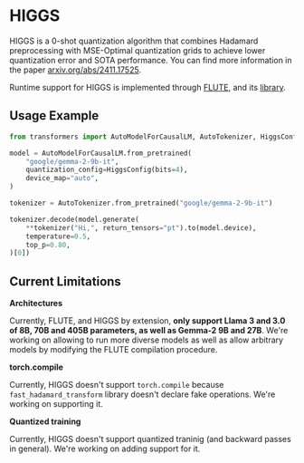 <!--Copyright 2024 The HuggingFace Team. All rights reserved.

Licensed under the Apache License, Version 2.0 (the "License"); you may not use this file except in compliance with
the License. You may obtain a copy of the License at

http://www.apache.org/licenses/LICENSE-2.0

Unless required by applicable law or agreed to in writing, software distributed under the License is distributed on
an "AS IS" BASIS, WITHOUT WARRANTIES OR CONDITIONS OF ANY KIND, either express or implied. See the License for the
specific language governing permissions and limitations under the License.

⚠️ Note that this file is in Markdown but contain specific syntax for our doc-builder (similar to MDX) that may not be
rendered properly in your Markdown viewer.

-->

# HIGGS

HIGGS is a 0-shot quantization algorithm that combines Hadamard preprocessing with MSE-Optimal quantization grids to achieve lower quantization error and SOTA performance. You can find more information in the paper [arxiv.org/abs/2411.17525](https://arxiv.org/abs/2411.17525).

Runtime support for HIGGS is implemented through [FLUTE](https://arxiv.org/abs/2407.10960), and its [library](https://github.com/HanGuo97/flute).

## Usage Example

```python
from transformers import AutoModelForCausalLM, AutoTokenizer, HiggsConfig

model = AutoModelForCausalLM.from_pretrained(
    "google/gemma-2-9b-it",
    quantization_config=HiggsConfig(bits=4),
    device_map="auto",
)

tokenizer = AutoTokenizer.from_pretrained("google/gemma-2-9b-it")

tokenizer.decode(model.generate(
    **tokenizer("Hi,", return_tensors="pt").to(model.device),
    temperature=0.5,
    top_p=0.80,
)[0])
```

## Current Limitations

**Architectures**

Currently, FLUTE, and HIGGS by extension, **only support Llama 3 and 3.0 of 8B, 70B and 405B parameters, as well as Gemma-2 9B and 27B**. We're working on allowing to run more diverse models as well as allow arbitrary models by modifying the FLUTE compilation procedure.

**torch.compile**

Currently, HIGGS doesn't support `torch.compile` because `fast_hadamard_transform` library doesn't declare fake operations. We're working on supporting it.

**Quantized training**

Currently, HIGGS doesn't support quantized traninig (and backward passes in general). We're working on adding support for it.